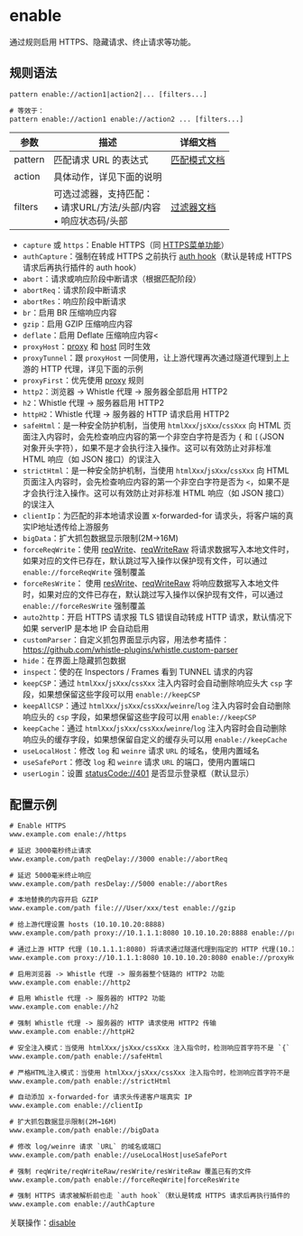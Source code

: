 # enable
通过规则启用 HTTPS、隐藏请求、终止请求等功能。

## 规则语法
``` txt
pattern enable://action1|action2|... [filters...]

# 等效于：
pattern enable://action1 enable://action2 ... [filters...]
```

| 参数    | 描述                                                         | 详细文档                  |
| ------- | ------------------------------------------------------------ | ------------------------- |
| pattern | 匹配请求 URL 的表达式                                        | [匹配模式文档](./pattern) |
| action  | 具体动作，详见下面的说明 | |
| filters | 可选过滤器，支持匹配：<br/>• 请求URL/方法/头部/内容<br/>• 响应状态码/头部 | [过滤器文档](./filters) |

- `capture` 或 `https`：Enable HTTPS（同 [HTTPS菜单功能](../gui/https.html)）
- `authCapture`：强制在转成 HTTPS 之前执行 [auth hook](../extensions/dev#auth)（默认是转成 HTTPS 请求后再执行插件的 auth hook）
- `abort`：请求或响应阶段中断请求（根据匹配阶段）
- `abortReq`：请求阶段中断请求
- `abortRes`：响应阶段中断请求
- `br`：启用 BR 压缩响应内容
- `gzip`：启用 GZIP 压缩响应内容
- `deflate`：启用 Deflate 压缩响应内容<
- `proxyHost`：[proxy](./proxy) 和 [host](./host) 同时生效
- `proxyTunnel`：跟 `proxyHost` 一同使用，让上游代理再次通过隧道代理到上上游的 HTTP 代理，详见下面的示例
- `proxyFirst`：优先使用 [proxy](./proxy) 规则
- `http2`：浏览器 -> Whistle 代理 -> 服务器全部启用 HTTP2
- `h2`：Whistle 代理 -> 服务器启用 HTTP2
- `httpH2`：Whistle 代理 -> 服务器的 HTTP 请求启用 HTTP2
- `safeHtml`：是一种安全防护机制，当使用 `htmlXxx`/`jsXxx`/`cssXxx` 向 HTML 页面注入内容时，会先检查响应内容的第一个非空白字符是否为 `{` 和 `[`（JSON 对象开头字符），如果不是才会执行注入操作。这可以有效防止对非标准 HTML 响应（如 JSON 接口）的误注入
- `strictHtml`：是一种安全防护机制，当使用 `htmlXxx`/`jsXxx`/`cssXxx` 向 HTML 页面注入内容时，会先检查响应内容的第一个非空白字符是否为 `<`，如果不是才会执行注入操作。这可以有效防止对非标准 HTML 响应（如 JSON 接口）的误注入
- `clientIp`：为匹配的非本地请求设置 x-forwarded-for 请求头，将客户端的真实IP地址透传给上游服务
- `bigData`：扩大抓包数据显示限制(2M→16M)
- `forceReqWrite`：使用 [reqWrite](./reqWrite)、[reqWriteRaw](./reqWriteRaw) 将请求数据写入本地文件时，如果对应的文件已存在，默认跳过写入操作以保护现有文件，可以通过 `enable://forceReqWrite` 强制覆盖
- `forceResWrite`： 使用 [resWrite](./resWrite)、[reqWriteRaw](./reqWriteRaw) 将响应数据写入本地文件时，如果对应的文件已存在，默认跳过写入操作以保护现有文件，可以通过 `enable://forceResWrite` 强制覆盖
- `auto2http`：开启 HTTPS 请求报 TLS 错误自动转成 HTTP 请求，默认情况下如果 serverIP 是本地 IP 会自动启用
- `customParser`：自定义抓包界面显示内容，用法参考插件：https://github.com/whistle-plugins/whistle.custom-parser
- `hide`：在界面上隐藏抓包数据
- `inspect`：使的在 Inspectors / Frames 看到 TUNNEL 请求的内容
- `keepCSP`：通过 `htmlXxx`/`jsXxx`/`cssXxx` 注入内容时会自动删除响应头大 `csp` 字段，如果想保留这些字段可以用 `enable://keepCSP`
- `keepAllCSP`：通过 `htmlXxx`/`jsXxx`/`cssXxx`/`weinre`/`log` 注入内容时会自动删除响应头的 `csp` 字段，如果想保留这些字段可以用 `enable://keepCSP`
- `keepCache`：通过 `htmlXxx`/`jsXxx`/`cssXxx`/`weinre`/`log` 注入内容时会自动删除响应头的缓存字段，如果想保留自定义的缓存头可以用 `enable://keepCache`
- `useLocalHost`：修改 `log` 和 `weinre` 请求 `URL` 的域名，使用内置域名
- `useSafePort`：修改 `log` 和 `weinre` 请求 `URL` 的端口，使用内置端口
- `userLogin`：设置 [statusCode://401](./statusCode) 是否显示登录框（默认显示）


## 配置示例
``` txt
# Enable HTTPS
www.example.com enale://https

# 延迟 3000毫秒终止请求
www.example.com/path reqDelay://3000 enable://abortReq

# 延迟 5000毫米终止响应
www.example.com/path resDelay://5000 enable://abortRes

# 本地替换的内容开启 GZIP
www.example.com/path file:///User/xxx/test enable://gzip

# 给上游代理设置 hosts (10.10.10.20:8888)
www.example.com/path proxy://10.1.1.1:8080 10.10.10.20:8888 enable://proxyHost

# 通过上游 HTTP 代理 (10.1.1.1:8080) 将请求通过隧道代理到指定的 HTTP 代理(10.10.10.20:8080)
www.example.com proxy://10.1.1.1:8080 10.10.10.20:8080 enable://proxyHost|proxyTunnel

# 启用浏览器 -> Whistle 代理 -> 服务器整个链路的 HTTP2 功能
www.example.com enable://http2

# 启用 Whistle 代理 -> 服务器的 HTTP2 功能
www.example.com enable://h2

# 强制 Whistle 代理 -> 服务器的 HTTP 请求使用 HTTP2 传输
www.example.com enable://httpH2

# 安全注入模式：当使用 htmlXxx/jsXxx/cssXxx 注入指令时，检测响应首字符不是 `{` 才注入
www.example.com/path enable://safeHtml

# 严格HTML注入模式：当使用 htmlXxx/jsXxx/cssXxx 注入指令时，检测响应首字符不是 `<` 才注入
www.example.com/path enable://strictHtml

# 自动添加 x-forwarded-for 请求头传递客户端真实 IP
www.example.com enable://clientIp

# 扩大抓包数据显示限制(2M→16M)
www.example.com/path enable://bigData

# 修改 log/weinre 请求 `URL` 的域名或端口
www.example.com/path enable://useLocalHost|useSafePort

# 强制 reqWrite/reqWriteRaw/resWrite/resWriteRaw 覆盖已有的文件
www.example.com/path enable://forceReqWrite|forceResWrite

# 强制 HTTPS 请求被解析前也走 `auth hook`（默认是转成 HTTPS 请求后再执行插件的 auth hook）
www.example.com enable://authCapture
```

关联操作：[disable](./disable)
